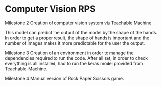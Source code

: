 # Computer Vision RPS
Milestone 2
Creation of computer vision system via Teachable Machine 

This model can predict the output of the model by the shape of the hands. In order to get a proper result, the shape of hands is important and the number of images makes it more predictable for the user the output.

Milestone 3
Creation of an environment in order to manage the dependencies required to run the code. After all set, in order to check everything is all installed, had to run the keras model provided from Teachable-Machine.

Milestone 4
Manual version of Rock Paper Scissors game.

